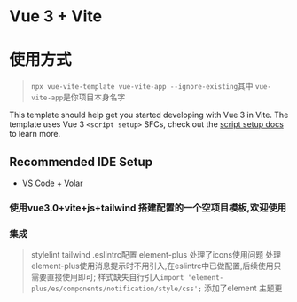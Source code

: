 # Vue 3 + Vite

# 使用方式
>  `npx vue-vite-template vue-vite-app --ignore-existing`其中 `vue-vite-app`是你项目本身名字
> 


This template should help get you started developing with Vue 3 in Vite. The template uses Vue 3 `<script setup>` SFCs, check out the [script setup docs](https://v3.vuejs.org/api/sfc-script-setup.html#sfc-script-setup) to learn more.

## Recommended IDE Setup

- [VS Code](https://code.visualstudio.com/) + [Volar](https://marketplace.visualstudio.com/items?itemName=Vue.volar)

### 使用vue3.0+vite+js+tailwind 搭建配置的一个空项目模板,欢迎使用

### 集成
> stylelint
> tailwind
> .eslintrc配置
> element-plus
> 处理了icons使用问题
> 处理element-plus使用消息提示时不用引入,在eslintrc中已做配置,后续使用只需要直接使用即可;
> 样式缺失自行引入`import 'element-plus/es/components/notification/style/css';`
> 添加了element 主题更


